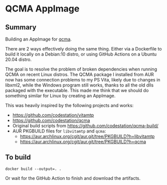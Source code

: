# QCMA AppImage

## Summary

Building an AppImage for [qcma](https://github.com/codestation/qcma).

There are 2 ways effectively doing the same thing. Either via a Dockerfile to build it
locally on a Debian:10 distro, or using GitHub Actions on a Ubuntu 20.04 distro.

The goal is to resolve the problem of broken dependencies when running QCMA on recent
Linux distros. The QCMA package I installed from AUR now has some connection problems
to my PS Vita, likely due to changes in libxml2, while the Windows program still works,
thanks to all the old dlls packaged with the executable. This made me think that we
should do something similar for Linux by creating an AppImage.

This was heavily inspired by the following projects and works:

* https://github.com/codestation/vitamtp
* https://github.com/codestation/qcma
* Original build scripts from https://github.com/codestation/qcma-build/
* AUR PKGBUILD files for `libvitamtp` and `qcma`:
   * https://aur.archlinux.org/cgit/aur.git/tree/PKGBUILD?h=libvitamtp
   * https://aur.archlinux.org/cgit/aur.git/tree/PKGBUILD?h=qcma

## To build

```
docker build --output=. .
```

Or wait for the GitHub Action to finish and download the artifacts.